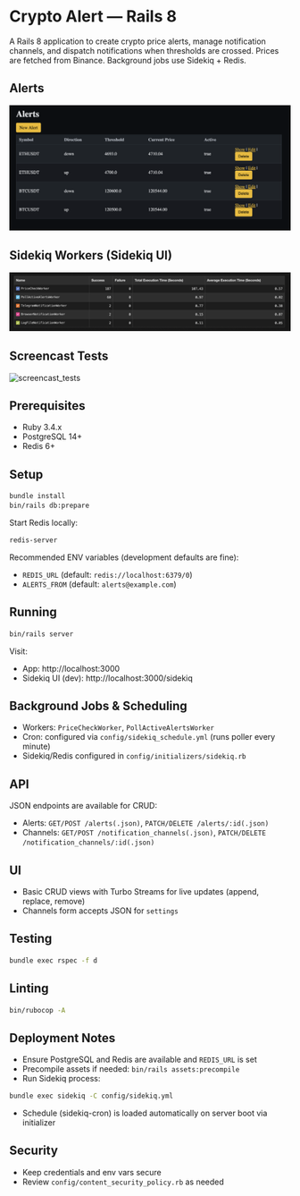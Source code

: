 # Crypto Alert — Rails 8

A Rails 8 application to create crypto price alerts, manage notification channels, and dispatch notifications when thresholds are crossed. Prices are fetched from Binance. Background jobs use Sidekiq + Redis.

## Alerts
![alerts_screen](public/alerts_screen.png)

## Sidekiq Workers (Sidekiq UI)
![sidekiq_workers_screen](public/sidekiq_workers_screen.png)

## Screencast Tests
![screencast_tests](public/screencast_tests.gif)

## Prerequisites
- Ruby 3.4.x
- PostgreSQL 14+
- Redis 6+

## Setup
```bash
bundle install
bin/rails db:prepare
```

Start Redis locally:
```bash
redis-server
```

Recommended ENV variables (development defaults are fine):
- `REDIS_URL` (default: `redis://localhost:6379/0`)
- `ALERTS_FROM` (default: `alerts@example.com`)

## Running
```bash
bin/rails server
```
Visit:
- App: http://localhost:3000
- Sidekiq UI (dev): http://localhost:3000/sidekiq

## Background Jobs & Scheduling
- Workers: `PriceCheckWorker`, `PollActiveAlertsWorker`
- Cron: configured via `config/sidekiq_schedule.yml` (runs poller every minute)
- Sidekiq/Redis configured in `config/initializers/sidekiq.rb`

## API
JSON endpoints are available for CRUD:
- Alerts: `GET/POST /alerts(.json)`, `PATCH/DELETE /alerts/:id(.json)`
- Channels: `GET/POST /notification_channels(.json)`, `PATCH/DELETE /notification_channels/:id(.json)`

## UI
- Basic CRUD views with Turbo Streams for live updates (append, replace, remove)
- Channels form accepts JSON for `settings`

## Testing
```bash
bundle exec rspec -f d
```

## Linting
```bash
bin/rubocop -A
```

## Deployment Notes
- Ensure PostgreSQL and Redis are available and `REDIS_URL` is set
- Precompile assets if needed: `bin/rails assets:precompile`
- Run Sidekiq process:
```bash
bundle exec sidekiq -C config/sidekiq.yml
```
- Schedule (sidekiq-cron) is loaded automatically on server boot via initializer

## Security
- Keep credentials and env vars secure
- Review `config/content_security_policy.rb` as needed
